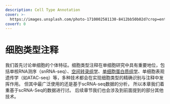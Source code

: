 ```yaml
---
description: Cell Type Annotation
cover: >-
  https://images.unsplash.com/photo-1710002581130-8412bb50b02d?crop=entropy&cs=srgb&fm=jpg&ixid=M3wxOTcwMjR8MHwxfHNlYXJjaHwyfHxpZGVudGl0eXxlbnwwfHx8fDE3MzE5MTY2NDB8MA&ixlib=rb-4.0.3&q=85
coverY: 0
---
```


# 细胞类型注释

我们首先讨论单细胞的个体特征。细胞类型注释在单细胞研究中具有重要地位，包括单核RNA测序（snRNA-seq）、[空间转录组学](../kong-jian-zhuan-lu-zu-yu-duo-mo-tai-shu-ju-zheng-he/)、[单细胞蛋白质组学](broken-reference)、单细胞表观遗传学（如ATAC-seq）等，多种技术都会在实现细胞类型的精确识别与注释中发挥作用。 但其中最广泛使用的还是基于scRNA-seq数据的分析， 所以本章我们着重基于scRNA-Seq的数据进行讨。 后续章节我们也会涉及到前面提到的部分其他技术。





